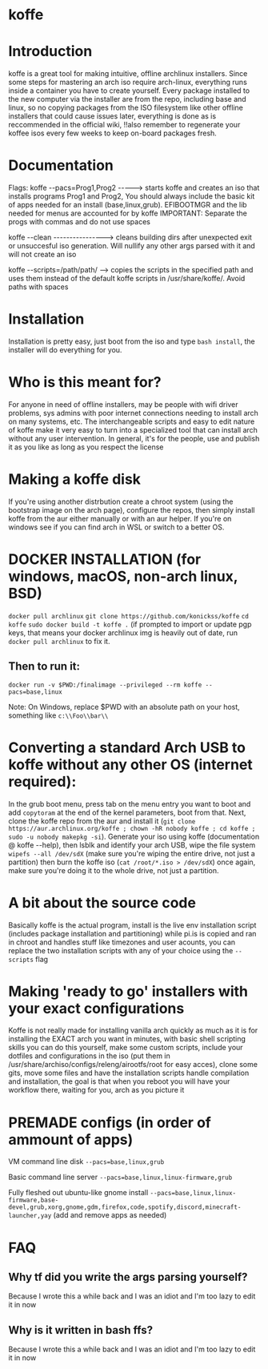 # koffe

# Introduction
koffe is a great tool for making intuitive, offline archlinux installers. Since some steps for mastering an arch iso require arch-linux, everything runs inside a container you have to create yourself. Every package installed to the new computer via the installer are from the repo, including base and linux, so no copying packages from the ISO filesystem like other offline installers that could cause issues later, everything is done as is reccommended in the official wiki, !!also remember to regenerate your koffee isos every few weeks to keep on-board packages fresh.
# Documentation
Flags:
koffe --pacs=Prog1,Prog2 -----> starts koffe and creates
                                an iso that installs programs Prog1 and Prog2,
                                You should always include the basic kit of apps
                                needed for an install (base,linux,grub). EFIBOOTMGR and the lib needed for menus are accounted for by koffe
                                IMPORTANT: Separate the progs with commas
                                and do not use spaces

koffe --clean ----------------> cleans building dirs after unexpected
                                exit or unsuccesful iso generation. Will
                                nullify any other args parsed with it and will
                                not create an iso

koffe --scripts=/path/path/ --> copies the scripts in the specified path
                                and uses them instead of the default koffe
                                scripts in /usr/share/koffe/. Avoid paths with spaces


# Installation
Installation is pretty easy, just boot from the iso and type `bash install`, the installer will do everything for you.

# Who is this meant for?
For anyone in need of offline installers, may be people with wifi driver problems, sys admins with poor internet connections needing to install arch on many systems, etc. The interchangeable scripts and easy to edit nature of koffe make it very easy to turn into a specialized tool that can install arch without any user intervention. In general, it's for the people, use and publish it as you like as long as you respect the license


# Making a koffe disk
If you're using another distrbution create a chroot system (using the bootstrap image on the arch page), configure the repos, then simply install koffe from the aur either manually or with an aur helper. If you're on windows see if you can find arch in WSL or switch to a better OS.
# DOCKER INSTALLATION (for windows, macOS, non-arch linux, BSD)

`docker pull archlinux`
`git clone https://github.com/konickss/koffe`
`cd koffe`
`sudo docker build -t koffe .`
(if prompted to import or update pgp keys, that means your docker archlinux img is heavily out of date, run `docker pull archlinux` to fix it.

## Then to run it:

`docker run -v $PWD:/finalimage --privileged --rm koffe --pacs=base,linux`

Note: On Windows, replace $PWD with an absolute path on your host, something like `c:\\Foo\\bar\\`
# Converting a standard Arch USB to koffe without any other OS (internet required):
In the grub boot menu, press tab on the menu entry you want to boot and add `copytoram` at the end of the kernel parameters, boot from that.
Next, clone the koffe repo from the aur and install it (`git clone https://aur.archlinux.org/koffe ; chown -hR nobody koffe ; cd koffe ; sudo -u nobody makepkg -si`). Generate your iso using koffe (documentation @ koffe --help), then lsblk and identify your arch USB, wipe the file system `wipefs --all /dev/sdX` (make sure you're wiping the entire drive, not just a partition) then burn the koffe iso (`cat /root/*.iso > /dev/sdX`) once again, make sure you're doing it to the whole drive, not just a partition.

# A bit about the source code
Basically koffe is the actual program, install is the live env installation script (includes package installation and partitioning) while pi.is is copied and ran in chroot and handles stuff like timezones and user acounts, you can replace the two installation scripts with any of your choice using the `--scripts` flag

# Making 'ready to go' installers with your exact configurations
Koffe is not really made for installing vanilla arch quickly as much as it is for installing the EXACT arch you want in minutes, with basic shell scripting skills you can do this yourself, make some custom scripts, include your dotfiles and configurations in the iso (put them in /usr/share/archiso/configs/releng/airootfs/root for easy acces), clone some gits, move some files and have the installation scripts handle compilation and installation, the goal is that when you reboot you will have your workflow there, waiting for you, arch as you picture it

# PREMADE configs (in order of ammount of apps)

VM command line disk `--pacs=base,linux,grub`

Basic command line server `--pacs=base,linux,linux-firmware,grub`

Fully fleshed out ubuntu-like gnome install `--pacs=base,linux,linux-firmware,base-devel,grub,xorg,gnome,gdm,firefox,code,spotify,discord,minecraft-launcher,yay` (add and remove apps as needed)



# FAQ

## Why tf did you write the args parsing yourself?
Because I wrote this a while back and I was an idiot and I'm too lazy to edit it in now 

## Why is it written in bash ffs?
Because I wrote this a while back and I was an idiot and I'm too lazy to edit it in now 
